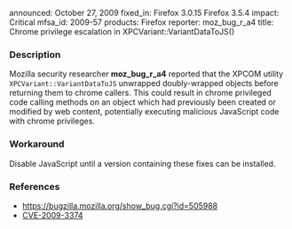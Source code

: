 announced: October 27, 2009
fixed_in: Firefox 3.0.15
          Firefox 3.5.4
impact: Critical
mfsa_id: 2009-57
products: Firefox
reporter: moz_bug_r_a4
title: Chrome privilege escalation in XPCVariant::VariantDataToJS()

<h3>Description</h3>

<p>Mozilla security researcher <strong>moz_bug_r_a4</strong> reported
that the XPCOM utility <code>XPCVariant::VariantDataToJS</code>
unwrapped doubly-wrapped objects before returning them to chrome
callers.  This could result in chrome privileged code calling methods
on an object which had previously been created or modified by web
content, potentially executing malicious JavaScript code with chrome
privileges.</p>

<h3>Workaround</h3>

<p>Disable JavaScript until a version containing these fixes can be
installed.</p>

<h3>References</h3>

<ul>
  <li><a href="https://bugzilla.mozilla.org/show_bug.cgi?id=505988">https://bugzilla.mozilla.org/show_bug.cgi?id=505988</a></li>
  <li><a class="ex-ref" href="http://cve.mitre.org/cgi-bin/cvename.cgi?name=CVE-2009-3374">CVE-2009-3374</a></li>
</ul>




